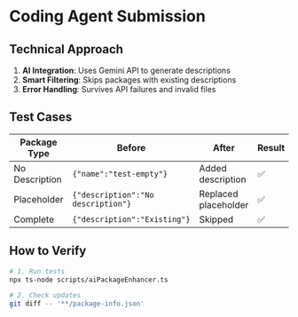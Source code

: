 # Coding Agent Submission

## Technical Approach
1. **AI Integration**: Uses Gemini API to generate descriptions
2. **Smart Filtering**: Skips packages with existing descriptions
3. **Error Handling**: Survives API failures and invalid files

## Test Cases
| Package Type | Before | After | Result |
|-------------|--------|-------|--------|
| No Description | `{"name":"test-empty"}` | Added description | ✅ |
| Placeholder | `{"description":"No description"}` | Replaced placeholder | ✅ |
| Complete | `{"description":"Existing"}` | Skipped | ✅ |

## How to Verify
```bash
# 1. Run tests
npx ts-node scripts/aiPackageEnhancer.ts

# 2. Check updates
git diff -- '**/package-info.json'
```


